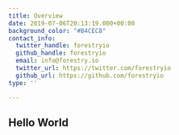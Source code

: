 ```yaml
---
title: Overview
date: 2019-07-06T20:13:19.000+00:00
background_color: "#B4CEC8"
contact_info:
  twitter_handle: forestryio
  github_handle: forestryio
  email: info@forestry.io
  twitter_url: https://twitter.com/forestryio
  github_url: https://github.com/forestryio
type: ''

---
```

## Hello World